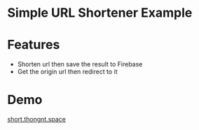 # Simple URL Shortener Example

# Features
* Shorten url then save the result to Firebase
* Get the origin url then redirect to it

# Demo
[short.thongnt.space](https://short.thongnt.space)